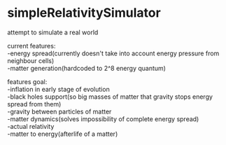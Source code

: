 # simpleRelativitySimulator
attempt to simulate a real world  
  
current features:  
-energy spread(currently doesn't take into account energy pressure from neighbour cells)  
-matter generation(hardcoded to 2^8 energy quantum)  

features goal:  
-inflation in early stage of evolution  
-black holes support(so big masses of matter that gravity stops energy spread from them)  
-gravity between particles of matter  
-matter dynamics(solves impossibility of complete energy spread)  
-actual relativity  
-matter to energy(afterlife of a matter)  

